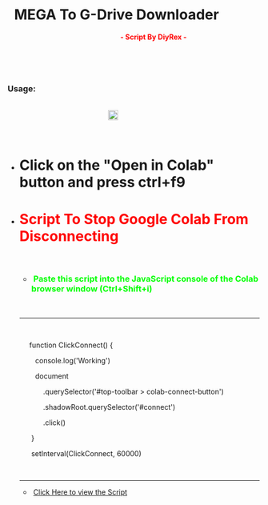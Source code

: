 <h1><strong>&nbsp; MEGA To G-Drive Downloader&nbsp;</strong></h1>
<p><strong>&nbsp; &nbsp; &nbsp; &nbsp; &nbsp; &nbsp; &nbsp; &nbsp; &nbsp; &nbsp; &nbsp; &nbsp; &nbsp; &nbsp; &nbsp; &nbsp; &nbsp; &nbsp; &nbsp; &nbsp; &nbsp; &nbsp; &nbsp; &nbsp; &nbsp; &nbsp; &nbsp; &nbsp; &nbsp; &nbsp; &nbsp; &nbsp; &nbsp; &nbsp;&nbsp;<span style="color: #ff0000;">- Script By DiyRex -&nbsp;</span></strong></p>
<p>&nbsp;</p>
<p><br /><h3><strong>Usage:</strong></h3> <br /> &nbsp;&nbsp;&nbsp;&nbsp;&nbsp;&nbsp;&nbsp;&nbsp;&nbsp;&nbsp;&nbsp;&nbsp;&nbsp;&nbsp;&nbsp;&nbsp;&nbsp;&nbsp;&nbsp;&nbsp;&nbsp;&nbsp;&nbsp;&nbsp;&nbsp;&nbsp;&nbsp;&nbsp;&nbsp;&nbsp;&nbsp;&nbsp;&nbsp;&nbsp;&nbsp;&nbsp;&nbsp;&nbsp;&nbsp;&nbsp;&nbsp;&nbsp;&nbsp;&nbsp;&nbsp;&nbsp;&nbsp;&nbsp;&nbsp;&nbsp;&nbsp;<a href="https://colab.research.google.com/github/DiyRex/Mega-to-G-Drive-/blob/main/Mega%20To%20G-Drive%20File%20Downloader.ipynb" target="_parent\"><img src="https://colab.research.google.com/assets/colab-badge.svg" height="20" alt="Open In Colab" /></a></p>
<p>&nbsp;</p>
<ul>
<li>
<h1>Click on the "Open in Colab" button and press ctrl+f9</h1>
</li>
</ul>
<ul>
<li>
<h1><span style="color: #ff0000;"><strong>Script To Stop Google Colab From Disconnecting</strong></span></h1>
<p>&nbsp;</p>
<ul>
<li>
<h3><span style="color: #00ff00;"><strong><span style="color: #00ff00;">&nbsp;P</span>aste this script into the JavaScript console of the Colab browser window (Ctrl+Shift+i)</strong></span></h3>
</li>
</ul>
<p>&nbsp;</p>
<hr />
<p>&nbsp;</p>
<p>&nbsp; &nbsp; &nbsp;<span class="token keyword">function</span> <span class="token function">ClickConnect</span><span class="token punctuation">(</span><span class="token punctuation">)</span> <span class="token punctuation">{</span></p>
<p><span class="token punctuation">&nbsp; &nbsp; &nbsp; &nbsp;&nbsp;console.<span class="token function">log</span>(<span class="token string">'Working'</span>)</span></p>
<p><span class="token punctuation">&nbsp; &nbsp; &nbsp; &nbsp; document</span></p>
<p><span class="token punctuation">&nbsp; &nbsp; &nbsp; &nbsp; &nbsp; &nbsp; .<span class="token function">querySelector</span>(<span class="token string">'#top-toolbar &gt; colab-connect-button'</span>)</span></p>
<p><span class="token punctuation">&nbsp; &nbsp; &nbsp; &nbsp; &nbsp; &nbsp;&nbsp;.shadowRoot.<span class="token function">querySelector</span>(<span class="token string">'#connect'</span>)</span></p>
<p><span class="token punctuation">&nbsp; &nbsp; &nbsp; &nbsp; &nbsp; &nbsp; .<span class="token function">click</span>()</span></p>
<p><span class="token punctuation">&nbsp; &nbsp; &nbsp; }</span></p>
<p><span class="token punctuation">&nbsp; &nbsp; &nbsp;&nbsp;<span class="token function">setInterval</span>(ClickConnect, <span class="token number">60000</span>)</span></p>
<p>&nbsp;</p>
<hr />
<ul>
<li>&nbsp;<span style="color: #ff0000;"><a href="https://github.com/DiyRex/Mega-to-G-Drive-/blob/main/Timeout%20Script/Script.txt">Click Here to view the Script</a></span></li>
</ul>

